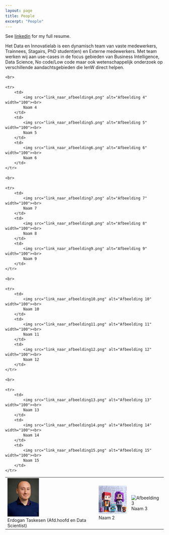 ```yaml
---
layout: page
title: People
excerpt: "People"
---
```


See [linkedin](https://nl.linkedin.com/in/erdogant) for my full resume.

Het Data en Innovatielab is een dynamisch team van vaste medewerkers, Trainnees, Stagairs, PhD student(en) en Externe medewerkers.
Met team werken wij aan use-cases in de focus gebieden van Business Intelligence, Data Science, No code/Low code maar ook wetenschappelijk onderzoek
op verschillende aandachtsgebieden die IenW direct helpen.

<html lang="en">
<head>
    <meta charset="UTF-8">
    <meta name="viewport" content="width=device-width, initial-scale=1.0">
    <title>Table with Images and Names</title>
</head>
<body>

<table border="0">
    <tr>
        <td>
            <img src="photos/ET.jpg" alt="Afbeelding 1" width="100"><br>
            Erdogan Taskesen (Afd.hoofd en Data Scientist)
        </td>
        <td>
            <img src="photos/people_logo.jpg" alt="Afbeelding 2" width="100"><br>
            Naam 2
        </td>
        <td>
            <img src="link_naar_afbeelding3.png" alt="Afbeelding 3" width="100"><br>
            Naam 3
        </td>
    </tr>

    <br>
    
    <tr>
        <td>
            <img src="link_naar_afbeelding4.png" alt="Afbeelding 4" width="100"><br>
            Naam 4
        </td>
        <td>
            <img src="link_naar_afbeelding5.png" alt="Afbeelding 5" width="100"><br>
            Naam 5
        </td>
        <td>
            <img src="link_naar_afbeelding6.png" alt="Afbeelding 6" width="100"><br>
            Naam 6
        </td>
    </tr>

    <br>
    
    <tr>
        <td>
            <img src="link_naar_afbeelding7.png" alt="Afbeelding 7" width="100"><br>
            Naam 7
        </td>
        <td>
            <img src="link_naar_afbeelding8.png" alt="Afbeelding 8" width="100"><br>
            Naam 8
        </td>
        <td>
            <img src="link_naar_afbeelding9.png" alt="Afbeelding 9" width="100"><br>
            Naam 9
        </td>
    </tr>

    <br>
    
    <tr>
        <td>
            <img src="link_naar_afbeelding10.png" alt="Afbeelding 10" width="100"><br>
            Naam 10
        </td>
        <td>
            <img src="link_naar_afbeelding11.png" alt="Afbeelding 11" width="100"><br>
            Naam 11
        </td>
        <td>
            <img src="link_naar_afbeelding12.png" alt="Afbeelding 12" width="100"><br>
            Naam 12
        </td>
    </tr>

    <br>
    
    <tr>
        <td>
            <img src="link_naar_afbeelding13.png" alt="Afbeelding 13" width="100"><br>
            Naam 13
        </td>
        <td>
            <img src="link_naar_afbeelding14.png" alt="Afbeelding 14" width="100"><br>
            Naam 14
        </td>
        <td>
            <img src="link_naar_afbeelding15.png" alt="Afbeelding 15" width="100"><br>
            Naam 15
        </td>
    </tr>
</table>

</body>
</html>

